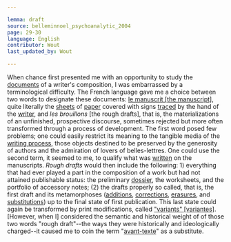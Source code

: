 ```yaml
---

lemma: draft
source: belleminnoel_psychoanalytic_2004
page: 29-30
language: English
contributor: Wout
last_updated_by: Wout

---
```


When chance first presented me with an opportunity to study the [documents](document.html) of a writer's composition, I was embarrassed by a terminological difficulty. The French language gave me a choice between two words to designate these documents: [le manuscrit [the manuscript]](manuscript), quite literally the [sheets](sheet.html) of [paper](paper.html) covered with signs [traced](trace.html) by the hand of the [writer](writer.html), and _les brouillons_ [the rough drafts], that is, the materializations of an unfinished, prospective discourse, sometimes rejected but more often transformed through a process of development. The first word posed few problems; one could easily restrict its meaning to the tangible media of the [writing process](writingProcess.html), those objects destined to be preserved by the generosity of authors and the admiration of lovers of belles-lettres. One could use the second term, it seemed to me, to qualify what was [written](writingProduct.html) on the manuscripts. _Rough drafts_ would then include the following: 1) everything that had ever played a part in the composition of a work but had not attained publishable status: the preliminary [dossier](geneticDossier.html), the worksheets, and the portfolio of accessory notes; (2) the drafts properly so called, that is, the first draft and its metamorphoses ([additions](addition.html), [corrections](correction.html), [erasures](deletion.html), and [substitutions](substitution.html)) up to the final state of first publication. This last state could again be transformed by print modifications, called ["variants" [variantes]](variant). [However, when I] considered the semantic and historical weight of of those two words "rough draft"--the ways they were historically and ideologically charged--it caused me to coin the term "[avant-texte](avantTexte)" as a substitute.
